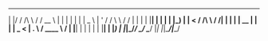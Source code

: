# 
  _  __     __      ______    _    _ _    _ ____  
 | |/ /    /\ \    / / __ \  | |  | | |  | |  _ \ 
 | ' /    /  \ \  / / |  | | | |__| | |  | | |_) |
 |  <    / /\ \ \/ /| |  | | |  __  | |  | |  _ < 
 | . \  / ____ \  / | |__| | | |  | | |__| | |_) |
 |_|\_\/_/    \_\/   \____/  |_|  |_|\____/|____/ 
                                                  
                                                  
